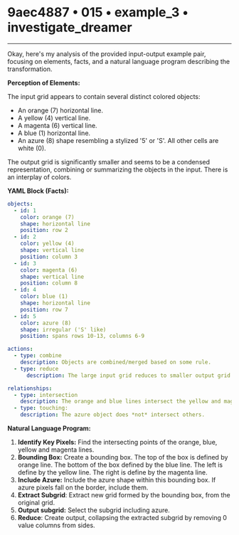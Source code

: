 # 9aec4887 • 015 • example_3 • investigate_dreamer

---
Okay, here's my analysis of the provided input-output example pair, focusing on elements, facts, and a natural language program describing the transformation.

**Perception of Elements:**

The input grid appears to contain several distinct colored objects:

*   An orange (7) horizontal line.
*   A yellow (4) vertical line.
*   A magenta (6) vertical line.
*   A blue (1) horizontal line.
*   An azure (8) shape resembling a stylized '5' or 'S'.
    All other cells are white (0).

The output grid is significantly smaller and seems to be a condensed representation, combining or summarizing the objects in the input. There is an interplay of colors.

**YAML Block (Facts):**



```yaml
objects:
  - id: 1
    color: orange (7)
    shape: horizontal line
    position: row 2
  - id: 2
    color: yellow (4)
    shape: vertical line
    position: column 3
  - id: 3
    color: magenta (6)
    shape: vertical line
    position: column 8
  - id: 4
    color: blue (1)
    shape: horizontal line
    position: row 7
  - id: 5
    color: azure (8)
    shape: irregular ('S' like)
    position: spans rows 10-13, columns 6-9

actions:
  - type: combine
    description: Objects are combined/merged based on some rule.
  - type: reduce
      description: The large input grid reduces to smaller output grid.

relationships:
  - type: intersection
    description: The orange and blue lines intersect the yellow and magenta lines.
  - type: touching:
    description: The azure object does *not* intersect others.
```



**Natural Language Program:**

1.  **Identify Key Pixels:** Find the intersecting points of the orange, blue, yellow and magenta lines.
2.  **Bounding Box:** Create a bounding box. The top of the box is defined by orange line. The bottom of the box defined by the blue line. The left is define by the yellow line. The right is define by the magenta line.
3.  **Include Azure:** Include the azure shape within this bounding box. If azure pixels fall on the border, include them.
4.  **Extract Subgrid**: Extract new grid formed by the bounding box, from the original grid.
5.  **Output subgrid:** Select the subgrid including azure.
6. **Reduce**: Create output, collapsing the extracted subgrid by removing 0 value columns from sides.


